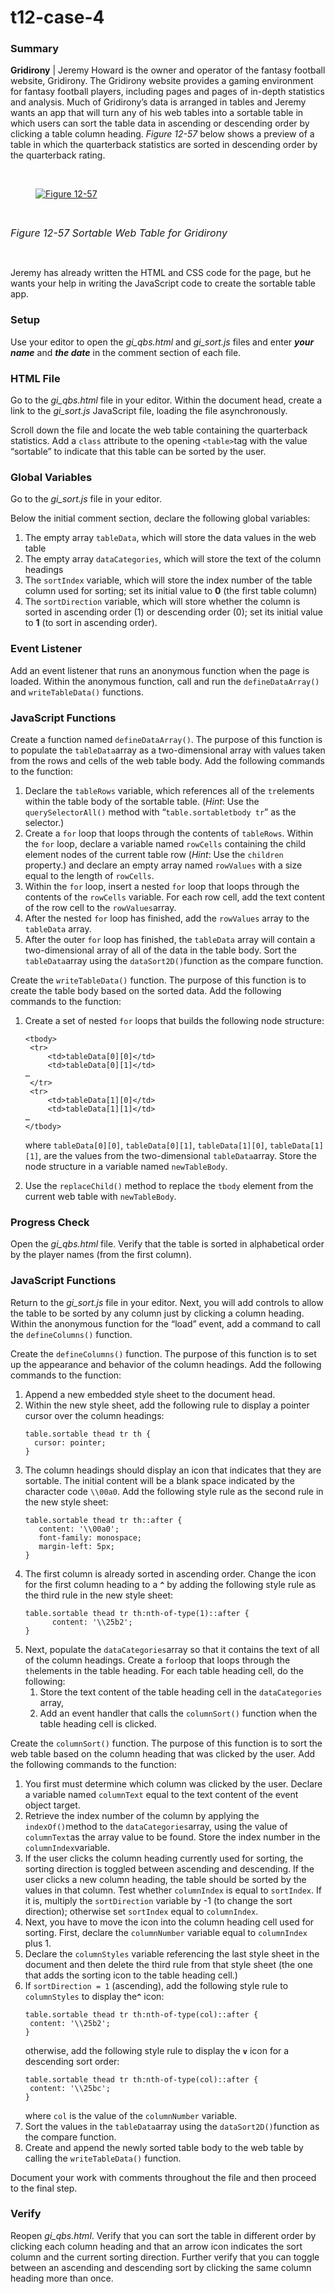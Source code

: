 # t12-case-4
<h3>Summary</h3>
<p><strong>Gridirony</strong> | Jeremy Howard is the owner and operator of the fantasy football website, Gridirony. The Gridirony website provides a gaming environment for fantasy football players, including pages and pages of in-depth statistics and analysis. Much of Gridirony&rsquo;s data is arranged in tables and Jeremy wants an app that will turn any of his web tables into a sortable table in which users can sort the table data in ascending or descending order by clicking a table column heading. <em>Figure 12-57</em> below shows a preview of a table in which the quarterback statistics are sorted in descending order by the quarterback rating.</p>
<p>&nbsp;</p>
<figure>
    <a class="markdown-image-link" title="Open image in a new tab" href="https://storage.googleapis.com/codevolve-assets/cengage/carey-js-6th/Figure%2012-57.jpg" target="_blank" rel="noopener">
        <img src="https://storage.googleapis.com/codevolve-assets/cengage/carey-js-6th/Figure%2012-57.jpg" alt="Figure 12-57" />
    </a>
</figure>
<p>
    <span style="font-size: 1.8em; color: var(--ic-brand-font-color-dark);">
        <br /><em>
            <span style="font-size: 12pt;">Figure 12-57 Sortable Web Table for Gridirony</span>
        </em>
    </span>
</p>
<p>&nbsp;</p>
<p>Jeremy has already written the HTML and CSS code for the page, but he wants your help in writing the JavaScript code to create the sortable table app.</p>
<h3>Setup</h3>
<p>Use your editor to open the <em>gi_qbs.html</em> and <em>gi_sort.js</em> files and enter <strong><em>your name</em></strong> and <strong><em>the date</em></strong> in the comment section of each file.</p>
<h3>HTML File</h3>
<p>Go to the <em>gi_qbs.html</em> file in your editor. Within the document head, create a link to the <em>gi_sort.js</em> JavaScript file, loading the file asynchronously.</p>
<p>Scroll down the file and locate the web table containing the quarterback statistics. Add a <code>class</code> attribute to the opening <code>&lt;table&gt;</code>tag with the value &ldquo;sortable&rdquo; to indicate that this table can be sorted by the user.</p>
<h3>Global Variables</h3>
<p>Go to the <em>gi_sort.js</em> file in your editor.</p>
<p>Below the initial comment section, declare the following global variables:</p>
<ol>
    <li>The empty array <code>tableData</code>, which will store the data values in the web table</li>
    <li>The empty array <code>dataCategories</code>, which will store the text of the column headings</li>
    <li>The <code>sortIndex</code> variable, which will store the index number of the table column used for sorting; set its initial value to <strong>0</strong> (the first table column)</li>
    <li>The <code>sortDirection</code> variable, which will store whether the column is sorted in ascending order (1) or descending order (0); set its initial value to <strong>1</strong> (to sort in ascending order).</li>
</ol>
<h3>Event Listener</h3>
<p>Add an event listener that runs an anonymous function when the page is loaded. Within the anonymous function, call and run the <code>defineDataArray()</code> and <code>writeTableData()</code> functions.</p>
<h3>JavaScript Functions</h3>
<p>Create a function named <code>defineDataArray()</code>. The purpose of this function is to populate the <code>tableData</code>array as a two-dimensional array with values taken from the rows and cells of the web table body. Add the following commands to the function:</p>
<ol>
    <li>Declare the <code>tableRows</code> variable, which references all of the <code>tr</code>elements within the table body of the sortable table. (<em>Hint</em>: Use the <code>querySelectorAll()</code> method with &ldquo;<code>table.sortabletbody tr</code>&rdquo; as the selector.)</li>
    <li>Create a <code>for</code> loop that loops through the contents of <code>tableRows</code>. Within the <code>for</code> loop, declare a variable named <code>rowCells</code> containing the child element nodes of the current table row (<em>Hint</em>: Use the <code>children</code> property.) and declare an empty array named <code>rowValues</code> with a size equal to the length of <code>rowCells</code>.</li>
    <li>Within the <code>for</code> loop, insert a nested <code>for</code> loop that loops through the contents of the <code>rowCells</code> variable. For each row cell, add the text content of the row cell to the <code>rowValues</code>array.</li>
    <li>After the nested <code>for</code> loop has finished, add the <code>rowValues</code> array to the <code>tableData</code> array.</li>
    <li>After the outer <code>for</code> loop has finished, the <code>tableData</code> array will contain a two-dimensional array of all of the data in the table body. Sort the <code>tableData</code>array using the <code>dataSort2D()</code>function as the compare function.</li>
</ol>
<p>Create the <code>writeTableData()</code> function. The purpose of this function is to create the table body based on the sorted data. Add the following commands to the function:</p>
<ol>
    <li>
        <p>Create a set of nested <code>for</code> loops that builds the following node structure:</p>
        <pre class="cmh-pre light"><code class="cmh" data-language="javascript"><span><span class="mtk1">&lt;</span><span class="mtk15">tbody</span><span class="mtk1">&gt;</span></span><br /><span><span class="mtk1">&nbsp;&lt;</span><span class="mtk15">tr</span><span class="mtk1">&gt;</span></span><br /><span><span class="mtk1">&nbsp;&nbsp;&nbsp;&nbsp;&nbsp;&lt;</span><span class="mtk15">td</span><span class="mtk1">&gt;tableData[0][0]&lt;/</span><span class="mtk15">td</span><span class="mtk1">&gt;</span></span><br /><span><span class="mtk1">&nbsp;&nbsp;&nbsp;&nbsp;&nbsp;&lt;</span><span class="mtk15">td</span><span class="mtk1">&gt;tableData[0][1]&lt;/</span><span class="mtk15">td</span><span class="mtk1">&gt;</span></span><br /><span><span class="mtk1">&hellip;</span></span><br /><span><span class="mtk1">&nbsp;&lt;/</span><span class="mtk15">tr</span><span class="mtk1">&gt;</span></span><br /><span><span class="mtk1">&nbsp;&lt;</span><span class="mtk15">tr</span><span class="mtk1">&gt;</span></span><br /><span><span class="mtk1">&nbsp;&nbsp;&nbsp;&nbsp;&nbsp;&lt;</span><span class="mtk15">td</span><span class="mtk1">&gt;tableData[1][0]&lt;/</span><span class="mtk15">td</span><span class="mtk1">&gt;</span></span><br /><span><span class="mtk1">&nbsp;&nbsp;&nbsp;&nbsp;&nbsp;&lt;</span><span class="mtk15">td</span><span class="mtk1">&gt;tableData[1][1]&lt;/</span><span class="mtk15">td</span><span class="mtk1">&gt;</span></span><br /><span><span class="mtk1">&hellip;</span></span><br /><span><span class="mtk1">&lt;/</span><span class="mtk15">tbody</span><span class="mtk1">&gt;</span></span><br /></code></pre>
        <p>where <code>tableData[0][0]</code>, <code>tableData[0][1]</code>, <code>tableData[1][0]</code>, <code>tableData[1][1]</code>, are the values from the two-dimensional <code>tableData</code>array. Store the node structure in a variable named <code>newTableBody</code>.</p>
    </li>
    <li>
        <p>Use the <code>replaceChild()</code> method to replace the <code>tbody</code> element from the current web table with <code>newTableBody</code>.</p>
    </li>
</ol>
<h3>Progress Check</h3>
<p>Open the <em>gi_qbs.html</em> file. Verify that the table is sorted in alphabetical order by the player names (from the first column).</p>
<h3>JavaScript Functions</h3>
<p>Return to the <em>gi_sort.js</em> file in your editor. Next, you will add controls to allow the table to be sorted by any column just by clicking a column heading. Within the anonymous function for the &ldquo;load&rdquo; event, add a command to call the <code>defineColumns()</code> function.</p>
<p>Create the <code>defineColumns()</code> function. The purpose of this function is to set up the appearance and behavior of the column headings. Add the following commands to the function:</p>
<ol>
    <li>Append a new embedded style sheet to the document head.</li>
    <li>Within the new style sheet, add the following rule to display a pointer cursor over the column headings:
        <pre class="cmh-pre light"><code class="cmh" data-language="javascript"><span><span class="mtk1">table.sortable&nbsp;thead&nbsp;tr&nbsp;th&nbsp;{</span></span><br /><span><span class="mtk1">&nbsp;&nbsp;cursor:&nbsp;pointer;</span></span><br /><span><span class="mtk1">}</span></span><br /></code></pre>
    </li>
    <li>The column headings should display an icon that indicates that they are sortable. The initial content will be a blank space indicated by the character code <code>\\00a0</code>. Add the following style rule as the second rule in the new style sheet:
        <pre class="cmh-pre light"><code class="cmh" data-language="javascript"><span><span class="mtk1">table.sortable&nbsp;thead&nbsp;tr&nbsp;th::after&nbsp;{</span></span><br /><span><span class="mtk1">&nbsp;&nbsp;&nbsp;content:&nbsp;</span><span class="mtk29">'</span><span class="mtk10">\\</span><span class="mtk29">00a0'</span><span class="mtk1">;</span></span><br /><span><span class="mtk1">&nbsp;&nbsp;&nbsp;font</span><span class="mtk20">-</span><span class="mtk1">family:&nbsp;monospace;</span></span><br /><span><span class="mtk1">&nbsp;&nbsp;&nbsp;margin</span><span class="mtk20">-</span><span class="mtk1">left:&nbsp;5px;</span></span><br /><span><span class="mtk1">}</span></span><br /></code></pre>
    </li>
    <li>The first column is already sorted in ascending order. Change the icon for the first column heading to a <strong><code>^</code></strong> by adding the following style rule as the third rule in the new style sheet:
        <pre class="cmh-pre light"><code class="cmh" data-language="javascript"><span><span class="mtk1">table.sortable&nbsp;thead&nbsp;tr&nbsp;th:nth</span><span class="mtk20">-of-</span><span class="mtk14">type</span><span class="mtk1">(</span><span class="mtk11">1</span><span class="mtk1">)::after&nbsp;{</span></span><br /><span><span class="mtk1">&nbsp;&nbsp;&nbsp;&nbsp;&nbsp;&nbsp;content:&nbsp;</span><span class="mtk29">'</span><span class="mtk10">\\</span><span class="mtk29">25b2'</span><span class="mtk1">;</span></span><br /><span><span class="mtk1">}</span></span><br /></code></pre>
    </li>
    <li>Next, populate the <code>dataCategories</code>array so that it contains the text of all of the column headings. Create a <code>for</code>loop that loops through the <code>th</code>elements in the table heading. For each table heading cell, do the following:
        <ol>
            <li>Store the text content of the table heading cell in the <code>dataCategories</code> array,</li>
            <li>Add an event handler that calls the <code>columnSort()</code> function when the table heading cell is clicked.</li>
        </ol>
    </li>
</ol>
<p>Create the <code>columnSort()</code> function. The purpose of this function is to sort the web table based on the column heading that was clicked by the user. Add the following commands to the function:</p>
<ol>
    <li>You first must determine which column was clicked by the user. Declare a variable named <code>columnText</code> equal to the text content of the event object target.</li>
    <li>Retrieve the index number of the column by applying the <code>indexOf()</code>method to the <code>dataCategories</code>array, using the value of <code>columnText</code>as the array value to be found. Store the index number in the <code>columnIndex</code>variable.</li>
    <li>If the user clicks the column heading currently used for sorting, the sorting direction is toggled between ascending and descending. If the user clicks a new column heading, the table should be sorted by the values in that column. Test whether <code>columnIndex</code> is equal to <code>sortIndex</code>. If it is, multiply the <code>sortDirection</code> variable by -1 (to change the sort direction); otherwise set <code>sortIndex</code> equal to <code>columnIndex</code>.</li>
    <li>Next, you have to move the icon into the column heading cell used for sorting. First, declare the <code>columnNumber</code> variable equal to <code>columnIndex</code> plus 1.</li>
    <li>Declare the <code>columnStyles</code> variable referencing the last style sheet in the document and then delete the third rule from that style sheet (the one that adds the sorting icon to the table heading cell.)</li>
    <li>If <code>sortDirection = 1</code> (ascending), add the following style rule to <code>columnStyles</code> to display the<strong><code>^</code></strong> icon:
        <pre class="cmh-pre light"><code class="cmh" data-language="javascript"><span><span class="mtk1">table.sortable&nbsp;thead&nbsp;tr&nbsp;th:nth</span><span class="mtk20">-of-</span><span class="mtk14">type</span><span class="mtk1">(col)::after&nbsp;{</span></span><br /><span><span class="mtk1">&nbsp;content:&nbsp;</span><span class="mtk29">'</span><span class="mtk10">\\</span><span class="mtk29">25b2'</span><span class="mtk1">;</span></span><br /><span><span class="mtk1">}</span></span><br /></code></pre>
        otherwise, add the following style rule to display the <strong><code>v</code></strong> icon for a descending sort order:
        <pre class="cmh-pre light"><code class="cmh" data-language="javascript"><span><span class="mtk1">table.sortable&nbsp;thead&nbsp;tr&nbsp;th:nth</span><span class="mtk20">-of-</span><span class="mtk14">type</span><span class="mtk1">(col)::after&nbsp;{</span></span><br /><span><span class="mtk1">&nbsp;content:&nbsp;</span><span class="mtk29">'</span><span class="mtk10">\\</span><span class="mtk29">25bc'</span><span class="mtk1">;</span></span><br /><span><span class="mtk1">}</span></span><br /></code></pre>
        where <code>col</code> is the value of the <code>columnNumber</code> variable.
    </li>
    <li>Sort the values in the <code>tableData</code>array using the <code>dataSort2D()</code>function as the compare function.</li>
    <li>Create and append the newly sorted table body to the web table by calling the <code>writeTableData()</code> function.</li>
</ol>
<p>Document your work with comments throughout the file and then proceed to the final step.</p>
<h3>Verify</h3>
<p>Reopen <em>gi_qbs.html</em>. Verify that you can sort the table in different order by clicking each column heading and that an arrow icon indicates the sort column and the current sorting direction. Further verify that you can toggle between an ascending and descending sort by clicking the same column heading more than once.</p>

